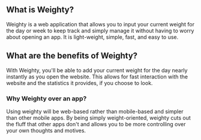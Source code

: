 
## What is Weighty?

Weighty is a web application that allows you to input your current weight for the day or week to keep track and simply manage it without having to worry about opening an app. It is light-weight, simple, fast, and easy to use. 

## What are the benefits of Weighty?

With Weighty, you'll be able to add your current weight for the day nearly instantly as you open the website. This allows for fast interaction with the website and the statistics it provides, if you choose to look. 

### Why Weighty over an app?

Using weighty will be web-based rather than mobile-based and simpler than other mobile apps. By being simply weight-oriented, weighty cuts out the fluff that other apps don't and allows you to be more controlling over your own thoughts and motives.
